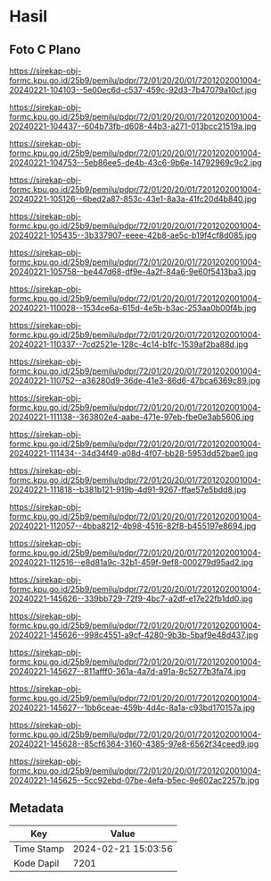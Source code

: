 # Hasil

## Foto C Plano

https://sirekap-obj-formc.kpu.go.id/25b9/pemilu/pdpr/72/01/20/20/01/7201202001004-20240221-104103--5e00ec6d-c537-459c-92d3-7b47079a10cf.jpg

https://sirekap-obj-formc.kpu.go.id/25b9/pemilu/pdpr/72/01/20/20/01/7201202001004-20240221-104437--604b73fb-d608-44b3-a271-013bcc21519a.jpg

https://sirekap-obj-formc.kpu.go.id/25b9/pemilu/pdpr/72/01/20/20/01/7201202001004-20240221-104753--5eb86ee5-de4b-43c6-9b6e-14792969c9c2.jpg

https://sirekap-obj-formc.kpu.go.id/25b9/pemilu/pdpr/72/01/20/20/01/7201202001004-20240221-105126--6bed2a87-853c-43e1-8a3a-41fc20d4b840.jpg

https://sirekap-obj-formc.kpu.go.id/25b9/pemilu/pdpr/72/01/20/20/01/7201202001004-20240221-105435--3b337907-eeee-42b8-ae5c-b19f4cf8d085.jpg

https://sirekap-obj-formc.kpu.go.id/25b9/pemilu/pdpr/72/01/20/20/01/7201202001004-20240221-105758--be447d68-df9e-4a2f-84a6-9e60f5413ba3.jpg

https://sirekap-obj-formc.kpu.go.id/25b9/pemilu/pdpr/72/01/20/20/01/7201202001004-20240221-110028--1534ce6a-615d-4e5b-b3ac-253aa0b00f4b.jpg

https://sirekap-obj-formc.kpu.go.id/25b9/pemilu/pdpr/72/01/20/20/01/7201202001004-20240221-110337--7cd2521e-128c-4c14-b1fc-1539af2ba88d.jpg

https://sirekap-obj-formc.kpu.go.id/25b9/pemilu/pdpr/72/01/20/20/01/7201202001004-20240221-110752--a36280d9-36de-41e3-86d6-47bca6369c89.jpg

https://sirekap-obj-formc.kpu.go.id/25b9/pemilu/pdpr/72/01/20/20/01/7201202001004-20240221-111138--363802e4-aabe-471e-97eb-fbe0e3ab5606.jpg

https://sirekap-obj-formc.kpu.go.id/25b9/pemilu/pdpr/72/01/20/20/01/7201202001004-20240221-111434--34d34f49-a08d-4f07-bb28-5953dd52bae0.jpg

https://sirekap-obj-formc.kpu.go.id/25b9/pemilu/pdpr/72/01/20/20/01/7201202001004-20240221-111818--b381b121-919b-4d91-9267-ffae57e5bdd8.jpg

https://sirekap-obj-formc.kpu.go.id/25b9/pemilu/pdpr/72/01/20/20/01/7201202001004-20240221-112057--4bba8212-4b98-4516-82f8-b455197e8694.jpg

https://sirekap-obj-formc.kpu.go.id/25b9/pemilu/pdpr/72/01/20/20/01/7201202001004-20240221-112516--e8d81a9c-32b1-459f-9ef8-000279d95ad2.jpg

https://sirekap-obj-formc.kpu.go.id/25b9/pemilu/pdpr/72/01/20/20/01/7201202001004-20240221-145626--339bb729-72f9-4bc7-a2df-e17e22fb1dd0.jpg

https://sirekap-obj-formc.kpu.go.id/25b9/pemilu/pdpr/72/01/20/20/01/7201202001004-20240221-145626--998c4551-a9cf-4280-9b3b-5baf9e48d437.jpg

https://sirekap-obj-formc.kpu.go.id/25b9/pemilu/pdpr/72/01/20/20/01/7201202001004-20240221-145627--811afff0-361a-4a7d-a91a-8c5277b3fa74.jpg

https://sirekap-obj-formc.kpu.go.id/25b9/pemilu/pdpr/72/01/20/20/01/7201202001004-20240221-145627--1bb6ceae-459b-4d4c-8a1a-c93bd170157a.jpg

https://sirekap-obj-formc.kpu.go.id/25b9/pemilu/pdpr/72/01/20/20/01/7201202001004-20240221-145628--85cf6364-3160-4385-97e8-6562f34ceed9.jpg

https://sirekap-obj-formc.kpu.go.id/25b9/pemilu/pdpr/72/01/20/20/01/7201202001004-20240221-145625--5cc92ebd-07be-4efa-b5ec-9e602ac2257b.jpg


## Metadata

| Key        | Value               |
| ---------- | ------------------- |
| Time Stamp | 2024-02-21 15:03:56 |
| Kode Dapil | 7201                |



